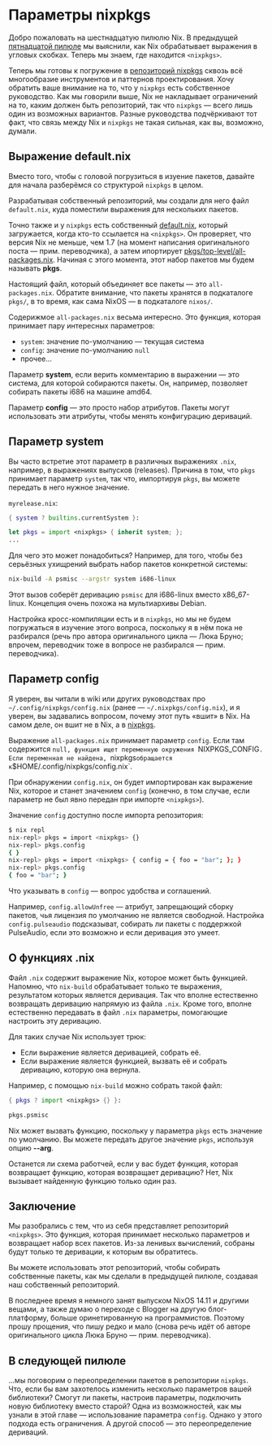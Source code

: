 # Параметры nixpkgs

Добро пожаловать на шестнадцатую пилюлю Nix.
В предыдущей [пятнадцатой пилюле](15-nix-search-paths.md) мы выяснили, как Nix обрабатывает выражения в угловых скобках.
Теперь мы знаем, где находится `<nixpkgs>`.

Теперь мы готовы к погружение в [репозиторий nixpkgs](https://github.com/NixOS/nixpkgs) сквозь всё многообразие инструментов и паттернов проектирования.
Хочу обратить ваше внимание на то, что у `nixpkgs` есть собственное руководство.
Как мы говорили выше, Nix не накладывает ограничений на то, каким должен быть репозиторий, так что `nixpkgs` — всего лишь один из возможных вариантов.
Разные руководства подчёркивают тот факт, что связь между Nix и `nixpkgs` не такая сильная, как вы, возможно, думали.

## Выражение default.nix

Вместо того, чтобы с головой погрузиться в изуение пакетов, давайте для начала разберёмся со структурой `nixpkgs` в целом.

Разрабатывая собственный репозиторий, мы создали для него файл `default.nix`, куда поместили выражения для нескольких пакетов.

Точно также и у `nixpkgs` есть собственный [default.nix](https://github.com/NixOS/nixpkgs/blob/master/default.nix), который загружается, когда кто-то ссылается на `<nixpkgs>`.
Он проверяет, что версия Nix не меньше, чем 1.7 (на момент написания оригинального поста — прим. переводчика), а затем ипортирует [pkgs/top-level/all-packages.nix](https://github.com/NixOS/nixpkgs/blob/master/pkgs/top-level/all-packages.nix).
Начиная с этого момента, этот набор пакетов мы будем называть **pkgs**.

Настоящий файл, который объединяет все пакеты — это `all-packages.nix`.
Обратите внимание, что пакеты хранятся в подкаталоге `pkgs/`, в то время, как сама NixOS — в подкаталоге `nixos/`.

Содерижмое `all-packages.nix` весьма интересно.
Это функция, которая принимает пару интересных параметров:

- `system`: значение по-умолчанию — текущая система
- `config`: значение по-умолчанию `null`
- прочее...

Параметр **system**, если верить комментарию в выражении — это система, для которой собираются пакеты.
Он, например, позволяет собирать пакеты i686 на машине amd64.

Параметр **config** — это просто набор атрибутов.
Пакеты могут использовать эти атрибуты, чтобы менять конфигурацию дериваций.

## Параметр system

Вы часто встретие этот параметр в различных выражениях `.nix`, например, в выражениях выпусков (releases).
Причина в том, что `pkgs` принимает параметр `system`, так что, импортируя `pkgs`, вы можете передать в него нужное значение.

`myrelease.nix`:

```nix
{ system ? builtins.currentSystem }:

let pkgs = import <nixpkgs> { inherit system; };
...
```

Для чего это может понадобиться?
Например, для того, чтобы без серьёзных ухищрений выбрать набор пакетов конкретной системы:

```bash
nix-build -A psmisc --argstr system i686-linux
```

Этот вызов соберёт деривацию `psmisc` для i686-linux вместо x86_67-linux.
Концепция очень похожа на мультиархивы Debian.

Настройка кросс-компиляции есть и в `nixpkgs`, но мы не будем погружаться в изучение этого вопроса, поскольку я в нём пока не разбирался (речь про автора оригинального цикла — Люка Бруно; впрочем, переводчик тоже в вопросе не разбирался — прим. переводчика).

## Параметр config

Я уверен, вы читали в wiki или других руководствах про `~/.config/nixpkgs/config.nix` (ранее — `~/.nixpkgs/config.nix`), и я уверен, вы задавались вопросом, почему этот путь «вшит» в Nix.
На самом деле, он вшит не в Nix, а в [nixpkgs](https://github.com/NixOS/nixpkgs/blob/32c523914fdb8bf9cc7912b1eba023a8daaae2e8/pkgs/top-level/impure.nix#L28).

Выражение `all-packages.nix` принимает параметр `config`.
Если там содержится `null, функция ищет переменную окружения `NIXPKGS_CONFIG`.
Если переменная не найдена, `nixpkgs` обращается к `$HOME/.config/nixpkgs/config.nix`.

При обнаружении `config.nix`, он будет импортирован как выражение Nix, которое и станет значением `config` (конечно, в том случае, если параметр не был явно передан при импорте `<nixpkgs>`).

Значение `config` доступно после импорта репозитория:

```bash
$ nix repl
nix-repl> pkgs = import <nixpkgs> {}
nix-repl> pkgs.config
{ }
nix-repl> pkgs = import <nixpkgs> { config = { foo = "bar"; }; }
nix-repl> pkgs.config
{ foo = "bar"; }
```

Что указывать в `config` — вопрос удобства и соглашений.

Например, `config.allowUnfree` — атрибут, запрещающий сборку пакетов, чья лицензия по умолчанию не является свободной.
Настройка `config.pulseaudio` подсказыват, собирать ли пакеты с поддержкой PulseAudio, если это возможно и если деривация это умеет.

## О функциях .nix

Файл `.nix` содержит выражение Nix, которое может быть функцией.
Напомню, что `nix-build` обрабатывает только те выражения, результатом которых является деривация.
Так что вполне естественно возвращать деривацию напрямую из файла `.nix`.
Кроме того, вполне естественно передавать в файл `.nix` параметры, помогающие настроить эту деривацию.

Для таких случае Nix использует трюк:

- Если выражение является деривацией, собрать её.
- Если выражение является функцией, вызвать её и собрать деривацию, которую она вернула.

Например, с помощью `nix-build` можно собрать такой файл:

```nix
{ pkgs ? import <nixpkgs> {} }:

pkgs.psmisc
```

Nix может вызвать функцию, поскольку у параметра `pkgs` есть значение по умолчанию.
Вы можете передать другое значение `pkgs`, используя опцию **--arg**.

Останется ли схема работчей, если у вас будет функция, которая возвращает функцию, которая возвращает деривацию?
Нет, Nix вызывает найденную функцию только один раз.

## Заключение

Мы разобрались с тем, что из себя представляет репозиторий `<nixpkgs>`.
Это функция, которая принимает несколько параметров и возвращает набор всех пакетов.
Из-за ленивых вычислений, собраны будут только те деривации, к которым вы обратитесь.

Вы можете использовать этот репозиторий, чтобы собирать собственные пакеты, как мы сделали в предыдущей пилюле, создавая наш собственный репозиторий.

В последнее время я немного занят выпуском NixOS 14.11 и другими вещами, а также думаю о переходе с Blogger на другую блог-платформу, больше оринетированную на программистов.
Поэтому прошу прощения, что пишу редко и мало (снова речь идёт об авторе оригинального цикла Люка Бруно — прим. переводчика).


## В следующей пилюле

...мы поговорим о переопределении пакетов в репозитории `nixpkgs`.
Что, если бы вам захотелось изменить несколько параметров вашей библиотеки?
Смогут ли пакеты, настроив параметры, подключить новую библиотеку вместо старой?
Одна из возможностей, как мы узнали в этой главе — использование параметра `config`.
Однако у этого подхода есть ограничения.
А другой способ — это переопределение дериваций.